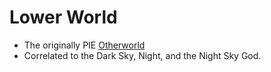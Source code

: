 # Lower World
- The originally PIE [Otherworld](otherworld.md)
- Correlated to the Dark Sky, Night, and the Night Sky God.